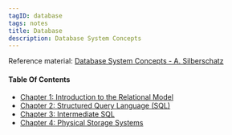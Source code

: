 ```yaml
---
tagID: database
tags: notes
title: Database
description: Database System Concepts
---
```


Reference material: [Database System Concepts - A. Silberschatz](https://www.amazon.com/Database-System-Concepts-Abraham-Silberschatz/dp/1260084507)

#### Table Of Contents

* [Chapter 1: Introduction to the Relational Model](1-RelationalModelIntro)
* [Chapter 2: Structured Query Language (SQL)](2-SQL)
* [Chapter 3: Intermediate SQL](3-IntermediateSQL)
* [Chapter 4: Physical Storage Systems](4-PhysicalStorageSystems)
